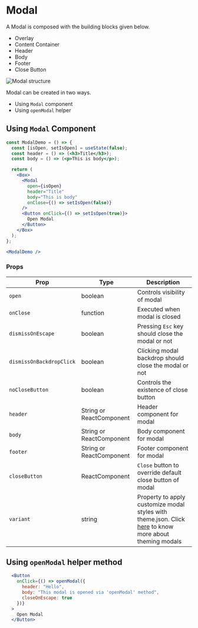 # Modal

A Modal is composed with the building blocks given below.
  - Overlay
  - Content Container
  - Header
  - Body
  - Footer
  - Close Button

![Modal structure](../images/modal-structure.png)

Modal can be created in two ways.

  - Using `Modal` component
  - Using `openModal` helper

## Using `Modal` Component

```jsx
const ModalDemo = () => {
  const [isOpen, setIsOpen] = useState(false);
  const header = () => (<h3>Title</h3>);
  const body = () => (<p>This is body</p>);

  return (
    <Box>
      <Modal
        open={isOpen}
        header="Title"
        body="This is body"
        onClose={() => setIsOpen(false)}
      />
      <Button onClick={() => setIsOpen(true)}>
        Open Modal
      </Button>
    </Box>
  );
};
```

<Editor>

```jsx
<ModalDemo />
```

</Editor>

### Props

| Prop                         | Type                      | Description                                                                                             |
| ---------------------------- | ------------------------- | ------------------------------------------------------------------------------------------------------- |
| `open`                       | boolean                   | Controls visibility of modal                                                                            |
| `onClose`                    | function                  | Executed when modal is closed                                                                           |
| `dismissOnEscape`            | boolean                   | Pressing `Esc` key should close the modal or not                                                        |
| `dismissOnBackdropClick`     | boolean                   | Clicking modal backdrop should close the modal or not                                                   |
| `noCloseButton`              | boolean                   | Controls the existence of close button                                                                  |
| `header`                     | String or ReactComponent  | Header component for modal                                                                              |
| `body`                       | String or ReactComponent  | Body component for modal                                                                                |
| `footer`                     | String or ReactComponent  | Footer component for modal                                                                              |
| `closeButton`                | ReactComponent            | `Close` button to override default close button of modal                                                |
| `variant`                    | string                    | Property to apply customize modal styles with theme.json. Click [here](/components/Theming) to know more about theming modals  |

## Using `openModal` helper method

<Editor>

```jsx
  <Button
    onClick={() => openModal({
      header: "Hello",
      body: "This modal is opened via 'openModal' method",
      closeOnEscape: true
    })}
  >
    Open Modal
  </Button>
```

</Editor>
